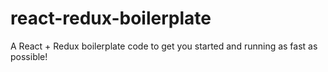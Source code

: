 # react-redux-boilerplate
A React + Redux boilerplate code to get you started and running as fast as possible!
